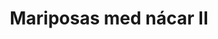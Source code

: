 ---
title: Mariposas med nácar II
date: 
draft: false

# descripcion
description : Aros colgantes pasantes en plata 925 y nácar

materials: Plata 925

color: 

dimensions: largo total 2.8cm ancho 2cm

code: 01-01-0804

type: "Aros"

categories: []

price: $9.070,00

price_eftvo: $7.710,00

# Images
# first image will be shown in the product page
images:
  # - image: "images/path_to_image"
  # La ubicacion de las imagenes es imagenes/Aros/Aros.Colgantes/01-01-0804-mariposas-med-nacar-ii
  - image: "./images/aros/colgantes/01-01-0804-mariposas-med-nacar-ii_a.jpg"
  - image: "./images/aros/colgantes/01-01-0804-mariposas-med-nacar-ii_b.jpg"
---